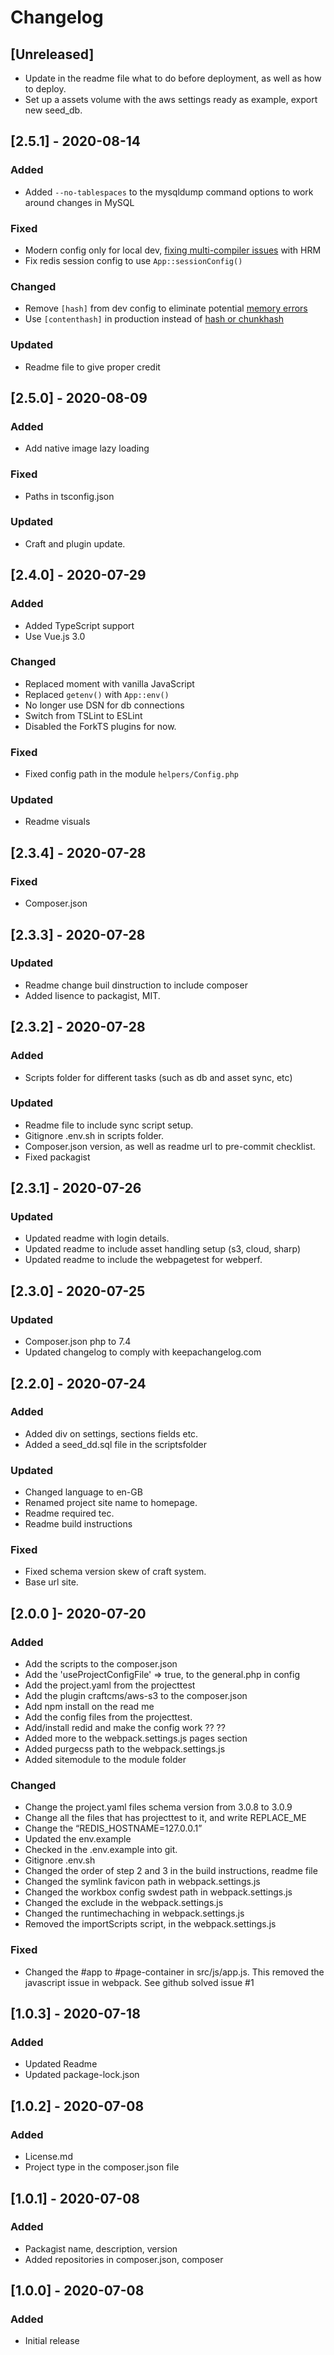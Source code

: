 # Changelog

## [Unreleased]

- Update in the readme file what to do before deployment, as well as how to deploy.
- Set up a assets volume with the aws settings ready as example, export new seed_db. 

## [2.5.1] - 2020-08-14

### Added
- Added `--no-tablespaces` to the mysqldump command options to work around changes in MySQL

### Fixed
- Modern config only for local dev, [fixing multi-compiler issues](https://github.com/webpack/webpack-dev-server/issues/2355) with HRM
- Fix redis session config to use `App::sessionConfig()`

### Changed
- Remove `[hash]` from dev config to eliminate potential [memory errors](https://github.com/webpack/webpack-dev-server/issues/438)
- Use `[contenthash]` in production instead of [hash or chunkhash](https://github.com/webpack/webpack.js.org/issues/2096)

### Updated
- Readme file to give proper credit

## [2.5.0] - 2020-08-09

### Added
- Add native image lazy loading

### Fixed
- Paths in tsconfig.json

### Updated
- Craft and plugin update.

## [2.4.0] - 2020-07-29

### Added
- Added TypeScript support
- Use Vue.js 3.0

### Changed
- Replaced moment with vanilla JavaScript
- Replaced `getenv()` with `App::env()`
- No longer use DSN for db connections
- Switch from TSLint to ESLint
- Disabled the ForkTS plugins for now.

### Fixed
- Fixed config path in the module `helpers/Config.php`

### Updated
- Readme visuals

## [2.3.4] - 2020-07-28

### Fixed
- Composer.json

## [2.3.3] - 2020-07-28

### Updated
- Readme change buil dinstruction to include composer
- Added lisence to packagist, MIT.

## [2.3.2] - 2020-07-28

### Added
- Scripts folder for different tasks (such as db and asset sync, etc)

### Updated
- Readme file to include sync script setup.
- Gitignore .env.sh in scripts folder.  
- Composer.json version, as well as readme url to pre-commit checklist.
- Fixed packagist

## [2.3.1] - 2020-07-26

### Updated
- Updated readme with login details.
- Updated readme to include asset handling setup (s3, cloud, sharp)
- Updated readme to include the webpagetest for webperf.

## [2.3.0] - 2020-07-25

### Updated
- Composer.json php to 7.4
- Updated changelog to comply with keepachangelog.com

## [2.2.0] - 2020-07-24

### Added
- Added div on settings, sections fields etc.
- Added a seed_dd.sql file in the scriptsfolder

### Updated
- Changed language to en-GB
- Renamed project site name to homepage.
- Readme required tec.
- Readme build instructions

### Fixed
- Fixed schema version skew of craft system.
- Base url site.


## [2.0.0 ]- 2020-07-20
### Added
- Add the scripts to the composer.json
- Add the 'useProjectConfigFile' => true, to the general.php in config
- Add the project.yaml from the projecttest
- Add the plugin craftcms/aws-s3 to the composer.json
- Add npm install on the read me
- Add the config files from the projecttest.
- Add/install redid and make the config work ?? ??
- Added more to the webpack.settings.js pages section
- Added purgecss path to the webpack.settings.js
- Added sitemodule to the module folder

### Changed
- Change the project.yaml files schema version from 3.0.8 to 3.0.9
- Change all the files that has projecttest to it, and write REPLACE_ME
- Change the “REDIS_HOSTNAME=127.0.0.1”
- Updated the env.example
- Checked in the .env.example into git.
- Gitignore .env.sh
- Changed the order of step 2 and 3 in the build instructions, readme file
- Changed the symlink favicon path in webpack.settings.js
- Changed the workbox config swdest path in webpack.settings.js
- Changed the exclude in the webpack.settings.js
- Changed the runtimechaching in webpack.settings.js
- Removed the importScripts script, in the webpack.settings.js

### Fixed
- Changed the #app to #page-container in src/js/app.js. This removed the javascript issue in webpack. See github solved issue #1

## [1.0.3] - 2020-07-18
### Added
- Updated Readme
- Updated package-lock.json

## [1.0.2] - 2020-07-08
### Added
- License.md
- Project type in the composer.json file

## [1.0.1] - 2020-07-08
### Added
- Packagist name, description, version
- Added repositories in composer.json, composer

## [1.0.0] - 2020-07-08
### Added
- Initial release

